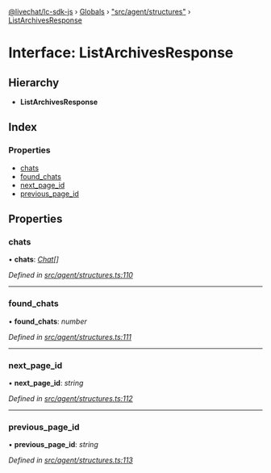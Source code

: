 [@livechat/lc-sdk-js](../README.md) › [Globals](../globals.md) › ["src/agent/structures"](../modules/_src_agent_structures_.md) › [ListArchivesResponse](_src_agent_structures_.listarchivesresponse.md)

# Interface: ListArchivesResponse

## Hierarchy

* **ListArchivesResponse**

## Index

### Properties

* [chats](_src_agent_structures_.listarchivesresponse.md#chats)
* [found_chats](_src_agent_structures_.listarchivesresponse.md#found_chats)
* [next_page_id](_src_agent_structures_.listarchivesresponse.md#next_page_id)
* [previous_page_id](_src_agent_structures_.listarchivesresponse.md#previous_page_id)

## Properties

###  chats

• **chats**: *[Chat](_src_objects_index_.chat.md)[]*

*Defined in [src/agent/structures.ts:110](https://github.com/livechat/lc-sdk-js/blob/e25bbbb/src/agent/structures.ts#L110)*

___

###  found_chats

• **found_chats**: *number*

*Defined in [src/agent/structures.ts:111](https://github.com/livechat/lc-sdk-js/blob/e25bbbb/src/agent/structures.ts#L111)*

___

###  next_page_id

• **next_page_id**: *string*

*Defined in [src/agent/structures.ts:112](https://github.com/livechat/lc-sdk-js/blob/e25bbbb/src/agent/structures.ts#L112)*

___

###  previous_page_id

• **previous_page_id**: *string*

*Defined in [src/agent/structures.ts:113](https://github.com/livechat/lc-sdk-js/blob/e25bbbb/src/agent/structures.ts#L113)*
